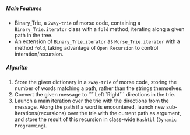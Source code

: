 
##### Main Features
- Binary_Trie, a `2way-trie` of morse code, containing a `Binary_Trie.iterator` class with a `fold` method, iterating along a given path in the tree.
- An extension of `Binary_Trie.iterator` as `Morse_Trie.iterator` with a method `fold`, taking advantage of `Open Recursion` to control interation/recursion.

##### Algoritm
1. Store the given dictionary in a `2way-trie` of morse code, storing the number of words matching a path, rather than the strings themselves.
2. Convert the given message to ````Left `Right``` directions in the trie.
3. Launch a main iteration over the trie with the directions from the message. Along the path if a word is encountered, launch new sub-iterations(recursions) over the trie with the current path as argument, and store the result of this recursion in class-wide `Hashtbl` (`Dynamic Programming`).
